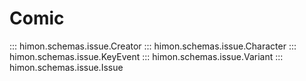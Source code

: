 # Comic

::: himon.schemas.issue.Creator
::: himon.schemas.issue.Character
::: himon.schemas.issue.KeyEvent
::: himon.schemas.issue.Variant
::: himon.schemas.issue.Issue
